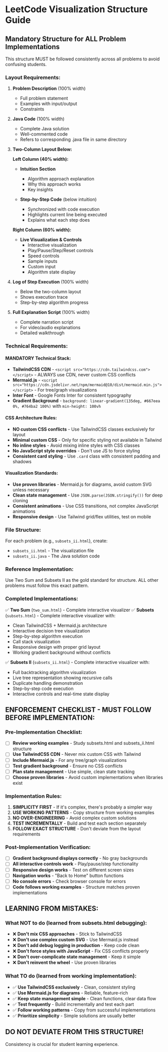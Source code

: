 # LeetCode Visualization Structure Guide

## Mandatory Structure for ALL Problem Implementations

This structure MUST be followed consistently across all problems to avoid confusing students.

### Layout Requirements:

1. **Problem Description** (100% width)
   - Full problem statement
   - Examples with input/output
   - Constraints

2. **Java Code** (100% width) 
   - Complete Java solution
   - Well-commented code
   - Refers to corresponding .java file in same directory

3. **Two-Column Layout Below:**

   **Left Column (40% width):**
   - **Intuition Section**
     - Algorithm approach explanation
     - Why this approach works
     - Key insights
   
   - **Step-by-Step Code** (below intuition)
     - Synchronized with code execution
     - Highlights current line being executed
     - Explains what each step does

   **Right Column (60% width):**
   - **Live Visualization & Controls**
     - Interactive visualization
     - Play/Pause/Step/Reset controls
     - Speed controls
     - Sample inputs
     - Custom input
     - Algorithm state display

4. **Log of Step Execution** (100% width)
   - Below the two-column layout
   - Shows execution trace
   - Step-by-step algorithm progress

5. **Full Explanation Script** (100% width)
   - Complete narration script
   - For video/audio explanations
   - Detailed walkthrough

### Technical Requirements:

#### **MANDATORY Technical Stack:**
- **TailwindCSS CDN** - `<script src="https://cdn.tailwindcss.com"></script>` - ALWAYS use CDN, never custom CSS conflicts
- **Mermaid.js** - `<script src="https://cdn.jsdelivr.net/npm/mermaid@10/dist/mermaid.min.js"></script>` - For tree/graph visualizations
- **Inter Font** - Google Fonts Inter for consistent typography
- **Gradient Background** - `background: linear-gradient(135deg, #667eea 0%, #764ba2 100%)` with `min-height: 100vh`

#### **CSS Architecture Rules:**
- **NO custom CSS conflicts** - Use TailwindCSS classes exclusively for layout
- **Minimal custom CSS** - Only for specific styling not available in Tailwind
- **No inline styles** - Avoid mixing inline styles with CSS classes
- **No JavaScript style overrides** - Don't use JS to force styling
- **Consistent card styling** - Use `.card` class with consistent padding and shadows

#### **Visualization Standards:**
- **Use proven libraries** - Mermaid.js for diagrams, avoid custom SVG unless necessary
- **Clean state management** - Use `JSON.parse(JSON.stringify())` for deep cloning
- **Consistent animations** - Use CSS transitions, not complex JavaScript animations
- **Responsive design** - Use Tailwind grid/flex utilities, test on mobile

### File Structure:

For each problem (e.g., `subsets_ii.html`), create:
- `subsets_ii.html` - The visualization file
- `subsets_ii.java` - The Java solution code

### Reference Implementation:

Use Two Sum and Subsets II as the gold standard for structure. ALL other problems must follow this exact pattern.

### Completed Implementations:

✅ **Two Sum** (`two_sum.html`) - Complete interactive visualizer
✅ **Subsets** (`subsets.html`) - Complete interactive visualizer with:
- Clean TailwindCSS + Mermaid.js architecture
- Interactive decision tree visualization
- Step-by-step algorithm execution
- Call stack visualization
- Responsive design with proper grid layout
- Working gradient background without conflicts

✅ **Subsets II** (`subsets_ii.html`) - Complete interactive visualizer with:
- Full backtracking algorithm visualization
- Live tree representation showing recursive calls
- Duplicate handling demonstration
- Step-by-step code execution
- Interactive controls and real-time state display

## ENFORCEMENT CHECKLIST - MUST FOLLOW BEFORE IMPLEMENTATION:

### Pre-Implementation Checklist:
- [ ] **Review working examples** - Study subsets.html and subsets_ii.html structure
- [ ] **Use TailwindCSS CDN** - Never mix custom CSS with Tailwind
- [ ] **Include Mermaid.js** - For any tree/graph visualizations
- [ ] **Test gradient background** - Ensure no CSS conflicts
- [ ] **Plan state management** - Use simple, clean state tracking
- [ ] **Choose proven libraries** - Avoid custom implementations when libraries exist

### Implementation Rules:
1. **SIMPLICITY FIRST** - If it's complex, there's probably a simpler way
2. **USE WORKING PATTERNS** - Copy structure from working examples
3. **NO OVER-ENGINEERING** - Avoid complex custom solutions
4. **TEST INCREMENTALLY** - Build and test each section separately
5. **FOLLOW EXACT STRUCTURE** - Don't deviate from the layout requirements

### Post-Implementation Verification:
- [ ] **Gradient background displays correctly** - No gray backgrounds
- [ ] **All interactive controls work** - Play/pause/step functionality
- [ ] **Responsive design works** - Test on different screen sizes
- [ ] **Navigation works** - "Back to Home" button functions
- [ ] **No console errors** - Check browser console for errors
- [ ] **Code follows working examples** - Structure matches proven implementations

## LEARNING FROM MISTAKES:

### What NOT to do (learned from subsets.html debugging):
- ❌ **Don't mix CSS approaches** - Stick to TailwindCSS
- ❌ **Don't use complex custom SVG** - Use Mermaid.js instead
- ❌ **Don't add debug logging in production** - Keep code clean
- ❌ **Don't force styles with JavaScript** - Fix CSS conflicts properly
- ❌ **Don't over-complicate state management** - Keep it simple
- ❌ **Don't reinvent the wheel** - Use proven libraries

### What TO do (learned from working implementation):
- ✅ **Use TailwindCSS exclusively** - Clean, consistent styling
- ✅ **Use Mermaid.js for diagrams** - Reliable, feature-rich
- ✅ **Keep state management simple** - Clean functions, clear data flow
- ✅ **Test frequently** - Build incrementally and test each part
- ✅ **Follow working patterns** - Copy from successful implementations
- ✅ **Prioritize simplicity** - Simple solutions are usually better

## DO NOT DEVIATE FROM THIS STRUCTURE!

Consistency is crucial for student learning experience.
